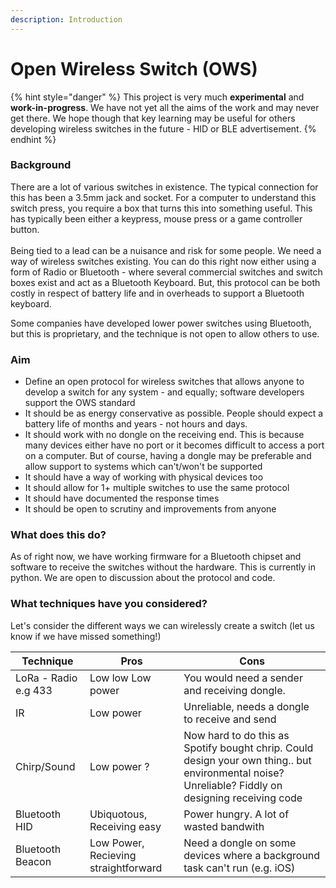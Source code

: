 ```yaml
---
description: Introduction
---
```


# Open Wireless Switch (OWS)

{% hint style="danger" %}
This project is very much **experimental** and **work-in-progress**. We have not yet all the aims of the work and may never get there. We hope though that key learning may be useful for others developing wireless switches in the future - HID or BLE advertisement.&#x20;
{% endhint %}

### Background

There are a lot of various switches in existence. The typical connection for this has been a 3.5mm jack and socket. For a computer to understand this switch press, you require a box that turns this into something useful. This has typically been either a keypress, mouse press or a game controller button. \
\
Being tied to a lead can be a nuisance and risk for some people. We need a way of wireless switches existing. You can do this right now either using a form of Radio or Bluetooth - where several commercial switches and switch boxes exist and act as a Bluetooth Keyboard. But, this protocol can be both costly in respect of battery life and in overheads to support a Bluetooth keyboard.&#x20;

Some companies have developed lower power switches using Bluetooth, but this is proprietary, and the technique is not open to allow others to use.&#x20;

### Aim&#x20;

* Define an open protocol for wireless switches that allows anyone to develop a switch for any system - and equally; software developers support the OWS standard
* It should be as energy conservative as possible. People should expect a battery life of months and years - not hours and days.&#x20;
* It should work with no dongle on the receiving end. This is because many devices either have no port or it becomes difficult to access a port on a computer. But of course, having a dongle may be preferable and allow support to systems which can't/won't be supported
* It should have a way of working with physical devices too
* It should allow for 1+ multiple switches to use the same protocol
* It should have documented the response times&#x20;
* It should be open to scrutiny and improvements from anyone

### What does this do?

As of right now, we have working firmware for a Bluetooth chipset and software to receive the switches without the hardware. This is currently in python. We are open to discussion about the protocol and code.&#x20;

### What techniques have you considered?

Let's consider the different ways we can wirelessly create a switch (let us know if we have missed something!)

| Technique            | Pros                                 | Cons                                                                                                                                               |
| -------------------- | ------------------------------------ | -------------------------------------------------------------------------------------------------------------------------------------------------- |
| LoRa - Radio e.g 433 | Low low Low power                    | You would need a sender and receiving dongle.                                                                                                      |
| IR                   | Low power                            | Unreliable, needs a dongle to receive and send                                                                                                     |
| Chirp/Sound          | Low power ?                          | Now hard to do this as Spotify bought chrip. Could design your own thing.. but environmental noise? Unreliable? Fiddly on designing receiving code |
| Bluetooth HID        | Ubiquotous, Receiving easy           | Power hungry. A lot of wasted bandwith                                                                                                             |
| Bluetooth Beacon     | Low Power, Recieving straightforward | Need a dongle on some devices where a background task can't run (e.g. iOS)                                                                         |
